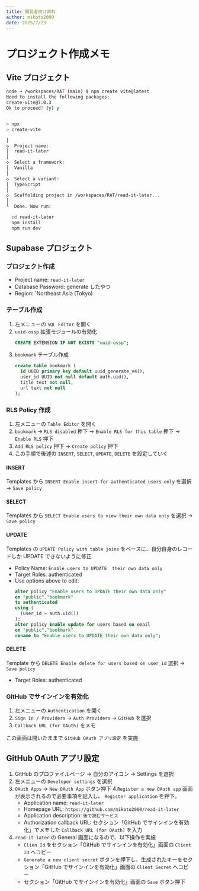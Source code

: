 ```yaml
---
title: 開発者向け資料
author: mikoto2000
date: 2025/7/23
---
```


# プロジェクト作成メモ

## Vite プロジェクト

```sh
node ➜ /workspaces/RAT (main) $ npm create vite@latest
Need to install the following packages:
create-vite@7.0.3
Ok to proceed? (y) y


> npx
> create-vite

│
◇  Project name:
│  read-it-later
│
◇  Select a framework:
│  Vanilla
│
◇  Select a variant:
│  TypeScript
│
◇  Scaffolding project in /workspaces/RAT/read-it-later...
│
└  Done. Now run:

  cd read-it-later
  npm install
  npm run dev
```

## Supabase プロジェクト

### プロジェクト作成

- Project name: `read-it-later`
- Database Password: generate したやつ
- Region: `Northeast Asia (Tokyo)

### テーブル作成

1. 左メニューの `SQL Editor` を開く
2. `uuid-ossp` 拡張モジュールの有効化
   ```sql
   CREATE EXTENSION IF NOT EXISTS "uuid-ossp";
   ```
3. `bookmark` テーブル作成
   ```sql
   create table bookmark (
     id UUID primary key default uuid_generate_v4(),
     user_id UUID not null default auth.uid(),
     title text not null,
     url text not null
   );
   ```

### RLS Policy 作成

1. 左メニューの `Table Editor` を開く
2. `bookmark` -> `RLS disabled` 押下 -> `Enable RLS for this table` 押下 -> `Enable RLS` 押下
3. `Add RLS policy` 押下 -> `Create policy` 押下
4. この手順で後述の `INSERT`, `SELECT`, `UPDATE`, `DELETE` を設定していく

#### INSERT

Templates から `INSERT Enable insert for authenticated users only` を選択 -> `Save policy`

#### SELECT

Templates から `SELECT Enable users to view their own data only` を選択 -> `Save policy`

#### UPDATE

Templates の `UPDATE Policy with table joins` をベースに、自分自身のレコードしか UPDATE できないように修正

- Policy Name: `Enable users to UPDATE  their own data only`
- Target Roles: authenticated
- Use options above to edit:
  ```sql
  alter policy "Enable users to UPDATE their own data only"
  on "public"."bookmark"
  to authenticated
  using (
    (user_id = auth.uid())
  );
  alter policy Enable update for users based on email
  on "public"."bookmark"
  rename to "Enable users to UPDATE their own data only";
  ```

#### DELETE

Template から `DELETE Enable delete for users based on user_id` 選択 -> `Save policy`

- Target Roles: authenticated

### GitHub でサインインを有効化

1. 左メニューの `Authentication` を開く
2. `Sign In / Providers` -> `Auth Providers` -> `GitHub` を選択
3. `Callback URL (for OAuth)` をメモ

この画面は開いたままで `GitHub OAuth アプリ設定` を実施


## GitHub OAuth アプリ設定

1. GitHub のプロファイルページ -> 自分のアイコン -> Settings を選択
2. 左メニューの `Developer settings` を選択
3. `OAuth Apps` -> `New OAuth App` ボタン押下
4.`Register a new OAuth app` 画面が表示されるので必要事項を記入し、 `Register application` を押下。
    - Application name: `read-it-later`
    - Homepage URL: `https://github.com/mikoto2000/read-it-later`
    - Application description: `後で読むサービス`
    - Authorization callback URL: セクション「GitHub でサインインを有効化」でメモした `Callback URL (for OAuth)` を入力
5. `read-it-later` の General 画面になるので、以下操作を実施
    - `Clien Id` をセクション「GitHub でサインインを有効化」画面の `Client ID` へコピー
    - `Generate a new client secret` ボタンを押下し、生成されたキーをセクション「GitHub でサインインを有効化」画面の `Client Secret` へコピー
    - セクション「GitHub でサインインを有効化」画面の `Save` ボタン押下

